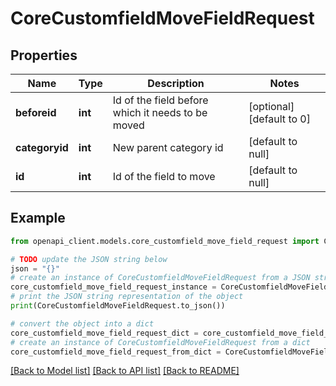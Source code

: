 # CoreCustomfieldMoveFieldRequest


## Properties

Name | Type | Description | Notes
------------ | ------------- | ------------- | -------------
**beforeid** | **int** | Id of the field before which it needs to be moved | [optional] [default to 0]
**categoryid** | **int** | New parent category id | [default to null]
**id** | **int** | Id of the field to move | [default to null]

## Example

```python
from openapi_client.models.core_customfield_move_field_request import CoreCustomfieldMoveFieldRequest

# TODO update the JSON string below
json = "{}"
# create an instance of CoreCustomfieldMoveFieldRequest from a JSON string
core_customfield_move_field_request_instance = CoreCustomfieldMoveFieldRequest.from_json(json)
# print the JSON string representation of the object
print(CoreCustomfieldMoveFieldRequest.to_json())

# convert the object into a dict
core_customfield_move_field_request_dict = core_customfield_move_field_request_instance.to_dict()
# create an instance of CoreCustomfieldMoveFieldRequest from a dict
core_customfield_move_field_request_from_dict = CoreCustomfieldMoveFieldRequest.from_dict(core_customfield_move_field_request_dict)
```
[[Back to Model list]](../README.md#documentation-for-models) [[Back to API list]](../README.md#documentation-for-api-endpoints) [[Back to README]](../README.md)


